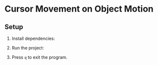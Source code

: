 # Cursor Movement on Object Motion

## Setup
1. Install dependencies:

2. Run the project:

3. Press `q` to exit the program.
